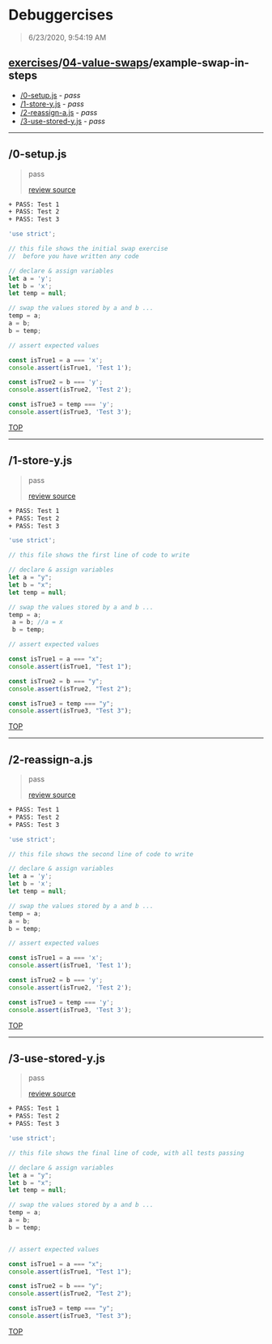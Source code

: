 # Debuggercises 

> 6/23/2020, 9:54:19 AM 

## [exercises](../../README.md)/[04-value-swaps](../README.md)/example-swap-in-steps 

- [/0-setup.js](#0-setupjs) - _pass_ 
- [/1-store-y.js](#1-store-yjs) - _pass_ 
- [/2-reassign-a.js](#2-reassign-ajs) - _pass_ 
- [/3-use-stored-y.js](#3-use-stored-yjs) - _pass_ 
---

## /0-setup.js 

> pass 
>
> [review source](../../../exercises/04-value-swaps/example-swap-in-steps/0-setup.js)

```txt
+ PASS: Test 1
+ PASS: Test 2
+ PASS: Test 3
```

```js
'use strict';

// this file shows the initial swap exercise
//  before you have written any code

// declare & assign variables
let a = 'y';
let b = 'x';
let temp = null;

// swap the values stored by a and b ...
temp = a;
a = b;
b = temp;

// assert expected values

const isTrue1 = a === 'x';
console.assert(isTrue1, 'Test 1');

const isTrue2 = b === 'y';
console.assert(isTrue2, 'Test 2');

const isTrue3 = temp === 'y';
console.assert(isTrue3, 'Test 3');

```

[TOP](#debuggercises)

---

## /1-store-y.js 

> pass 
>
> [review source](../../../exercises/04-value-swaps/example-swap-in-steps/1-store-y.js)

```txt
+ PASS: Test 1
+ PASS: Test 2
+ PASS: Test 3
```

```js
'use strict';

// this file shows the first line of code to write

// declare & assign variables
let a = "y";
let b = "x";
let temp = null;

// swap the values stored by a and b ...
temp = a;
 a = b; //a = x
 b = temp;

// assert expected values

const isTrue1 = a === "x";
console.assert(isTrue1, "Test 1");

const isTrue2 = b === "y";
console.assert(isTrue2, "Test 2");

const isTrue3 = temp === "y";
console.assert(isTrue3, "Test 3");
```

[TOP](#debuggercises)

---

## /2-reassign-a.js 

> pass 
>
> [review source](../../../exercises/04-value-swaps/example-swap-in-steps/2-reassign-a.js)

```txt
+ PASS: Test 1
+ PASS: Test 2
+ PASS: Test 3
```

```js
'use strict';

// this file shows the second line of code to write

// declare & assign variables
let a = 'y';
let b = 'x';
let temp = null;

// swap the values stored by a and b ...
temp = a;
a = b;
b = temp;

// assert expected values

const isTrue1 = a === 'x';
console.assert(isTrue1, 'Test 1');

const isTrue2 = b === 'y';
console.assert(isTrue2, 'Test 2');

const isTrue3 = temp === 'y';
console.assert(isTrue3, 'Test 3');

```

[TOP](#debuggercises)

---

## /3-use-stored-y.js 

> pass 
>
> [review source](../../../exercises/04-value-swaps/example-swap-in-steps/3-use-stored-y.js)

```txt
+ PASS: Test 1
+ PASS: Test 2
+ PASS: Test 3
```

```js
'use strict';

// this file shows the final line of code, with all tests passing

// declare & assign variables
let a = "y";
let b = "x";
let temp = null;

// swap the values stored by a and b ...
temp = a;
a = b;
b = temp;


// assert expected values

const isTrue1 = a === "x";
console.assert(isTrue1, "Test 1");

const isTrue2 = b === "y";
console.assert(isTrue2, "Test 2");

const isTrue3 = temp === "y";
console.assert(isTrue3, "Test 3");

```

[TOP](#debuggercises)

